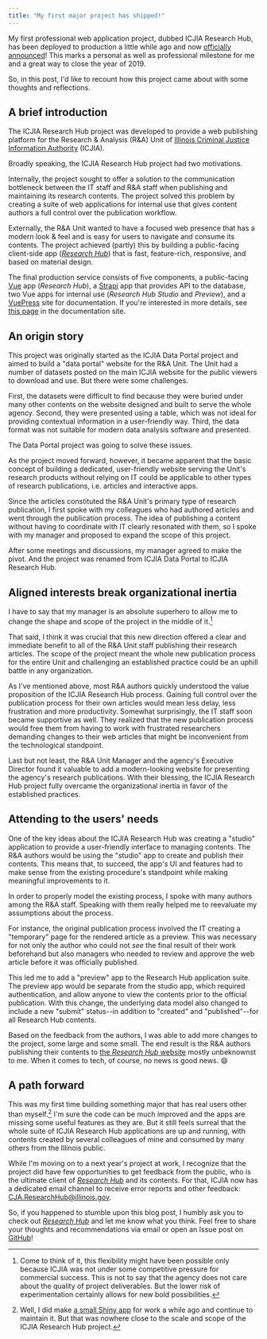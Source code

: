 ```yaml
---
title: "My first major project has shipped!"
---
```


My first professional web application project, dubbed ICJIA Research Hub, has been deployed to production a little while ago and now [officially announced](https://twitter.com/ICJIA_Illinois/status/1204507465708126208)! This marks a personal as well as professional milestone for me and a great way to close the year of 2019.

So, in this post, I'd like to recount how this project came about with some thoughts and reflections.

## A brief introduction

The ICJIA Research Hub project was developed to provide a web publishing platform for the Research & Analysis (R&A) Unit of [Illinois Criminal Justice Information Authority](https://icjia.illinois.gov/) (ICJIA).

Broadly speaking, the ICJIA Research Hub project had two motivations.

Internally, the project sought to offer a solution to the communication bottleneck between the IT staff and R&A staff when publishing and maintaining its research contents. The project solved this problem by creating a suite of web applications for internal use that gives content authors a full control over the publication workflow.

Externally, the R&A Unit wanted to have a focused web presence that has a modern look & feel and is easy for users to navigate and consume its contents. The project achieved (partly) this by building a public-facing client-side app ([_Research Hub_](https://icjia.illinois.gov/researchhub)) that is fast, feature-rich, responsive, and based on material design.

The final production service consists of five components, a public-facing [Vue](https://vuejs.org/) app (*Research Hub*), a [Strapi](http://strapi.io/) app that provides API to the database, two Vue apps for internal use (*Research Hub Studio* and *Preview*), and a [VuePress](https://vuepress.vuejs.org/) site for documentation. If you're interested in more details, see [this page](https://icjia.illinois.gov/researchhub/docs/dev-guide/architecture.html) in the documentation site.

## An origin story

This project was originally started as the ICJIA Data Portal project and aimed to build a "data portal" website for the R&A Unit. The Unit had a number of datasets posted on the main ICJIA website for the public viewers to download and use. But there were some challenges.

First, the datasets were difficult to find because they were buried under many other contents on the website designed and built to serve the whole agency. Second, they were presented using a table, which was not ideal for providing contextual information in a user-friendly way. Third, the data format was not suitable for modern data analysis software and presented.

The Data Portal project was going to solve these issues.

As the project moved forward, however, it became apparent that the basic concept of building a dedicated, user-friendly website serving the Unit's research products without relying on IT could be applicable to other types of research publications, i.e. articles and interactive apps.

Since the articles constituted the R&A Unit's primary type of research publication, I first spoke with my colleagues who had authored articles and went through the publication process. The idea of publishing a content without having to coordinate with IT clearly resonated with them, so I spoke with my manager and proposed to expand the scope of this project.

After some meetings and discussions, my manager agreed to make the pivot. And the project was renamed from ICJIA Data Portal to ICJIA Research Hub.

## Aligned interests break organizational inertia

I have to say that my manager is an absolute superhero to allow me to change the shape and scope of the project in the middle of it.[^1]

[^1]: Come to think of it, this flexibility might have been possible only because ICJIA was not under some competitive pressure for commercial success. This is not to say that the agency does not care about the quality of project deliverables. But the lower risk of experimentation certainly allows for new bold possibilities.

That said, I think it was crucial that this new direction offered a clear and immediate benefit to all of the R&A Unit staff publishing their research articles. The scope of the project meant the whole new publication process for the entire Unit and challenging an established practice could be an uphill battle in any organization.

As I've mentioned above, most R&A authors quickly understood the value proposition of the ICJIA Research Hub process. Gaining full control over the publication process for their own articles would mean less delay, less frustration and more productivity. Somewhat surprisingly, the IT staff soon became supportive as well. They realized that the new publication process would free them from having to work with frustrated researchers demanding changes to their web articles that might be inconvenient from the technological standpoint.

Last but not least, the R&A Unit Manager and the agency's Executive Director found it valuable to add a modern-looking website for presenting the agency's research publications. With their blessing, the ICJIA Research Hub project fully overcame the organizational inertia in favor of the established practices.

## Attending to the users' needs

One of the key ideas about the ICJIA Research Hub was creating a "studio" application to provide a user-friendly interface to managing contents. The R&A authors would be using the "studio" app to create and publish their contents. This means that, to succeed, the app's UI and features had to make sense from the existing procedure's standpoint while making meaningful improvements to it.

In order to properly model the existing process, I spoke with many authors among the R&A staff. Speaking with them really helped me to reevaluate my assumptions about the process.

For instance, the original publication process involved the IT creating a "temporary" page for the rendered article as a preview. This was necessary for not only the author who could not _see_ the final result of their work beforehand but also managers who needed to review and approve the web article before it was officially published.

This led me to add a "preview" app to the Research Hub application suite. The preview app would be separate from the studio app, which required authentication, and allow anyone to view the contents prior to the official publication. With this change, the underlying data model also changed to include a new "submit" status--in addition to "created" and "published"--for all Research Hub contents.

Based on the feedback from the authors, I was able to add more changes to the project, some large and some small. The end result is the R&A authors publishing their contents to [the _Research Hub_ website](https://icjia.illinois.gov/researchhub) mostly unbeknownst to me. When it comes to tech, of course, no news is good news. 😄

## A path forward

This was my first time building something major that has real users other than myself.[^2] I'm sure the code can be much improved and the apps are missing some useful features as they are. But it still feels surreal that the whole suite of ICJIA Research Hub applications are up and running, with contents created by several colleagues of mine and consumed by many others from the Illinois public.

[^2]: Well, I did make [a small Shiny app](https://app.icjia.cloud/app/ucr-index-offense-explorer) for work a while ago and continue to maintain it. But that was nowhere close to the scale and scope of the ICJIA Research Hub project.

While I'm moving on to a next year's project at work, I recognize that the project did have few opportunities to get feedback from the public, who is the ultimate client of [_Research Hub_](https://icjia.illinois.gov/researchhub) and its contents. For that, ICJIA now has a dedicated email channel to receive error reports and other feedback: [CJA.ResearchHub@illinois.gov](mailto:CJA.ResearchHub@illinois.gov).

So, if you happened to stumble upon this blog post, I humbly ask you to check out [_Research Hub_](https://icjia.illinois.gov/researchhub) and let me know what you think. Feel free to share your thoughts and recommendations via email or open an Issue post on [GitHub](https://github.com/icjia/researchhub)!
